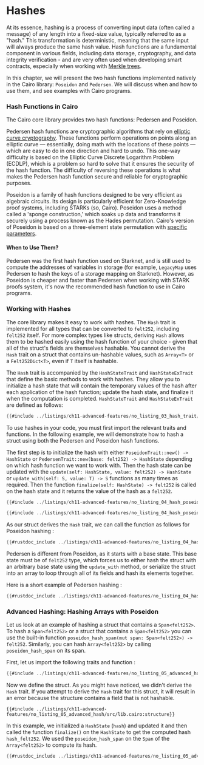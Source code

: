 # Hashes

At its essence, hashing is a process of converting input data (often called a message) of any length into a fixed-size value, typically referred to as a "hash." This transformation is deterministic, meaning that the same input will always produce the same hash value. Hash functions are a fundamental component in various fields, including data storage, cryptography, and data integrity verification - and are very often used when developing smart contracts, especially when working with [Merkle trees](https://en.wikipedia.org/wiki/Merkle_tree#Uses).

In this chapter, we will present the two hash functions implemented natively in the Cairo library: `Poseidon` and `Pedersen`. We will discuss when and how to use them, and see examples with Cairo programs.

### Hash Functions in Cairo

The Cairo core library provides two hash functions: Pedersen and Poseidon.

Pedersen hash functions are cryptographic algorithms that rely on [elliptic curve cryptography](https://en.wikipedia.org/wiki/Elliptic-curve_cryptography). These functions perform operations on points along an elliptic curve — essentially, doing math with the locations of these points — which are easy to do in one direction and hard to undo. This one-way difficulty is based on the Elliptic Curve Discrete Logarithm Problem (ECDLP), which is a problem so hard to solve that it ensures the security of the hash function. The difficulty of reversing these operations is what makes the Pedersen hash function secure and reliable for cryptographic purposes.

Poseidon is a family of hash functions designed to be very efficient as algebraic circuits. Its design is particularly efficient for Zero-Knowledge proof systems, including STARKs (so, Cairo). Poseidon uses a method called a 'sponge construction,' which soaks up data and transforms it securely using a process known as the Hades permutation. Cairo's version of Poseidon is based on a three-element state permutation with [specific parameters](https://github.com/starkware-industries/poseidon/blob/main/poseidon3.txt).

#### When to Use Them?

Pedersen was the first hash function used on Starknet, and is still used to compute the addresses of variables in storage (for example, `LegacyMap` uses Pedersen to hash the keys of a storage mapping on Starknet). However, as Poseidon is cheaper and faster than Pedersen when working with STARK proofs system, it's now the recommended hash function to use in Cairo programs.

### Working with Hashes

The core library makes it easy to work with hashes. The `Hash` trait is implemented for all types that can be converted to `felt252`, including `felt252` itself. For more complex types like structs, deriving `Hash` allows them to be hashed easily using the hash function of your choice - given that all of the struct's fields are themselves hashable. You cannot derive the `Hash` trait on a struct that contains un-hashable values, such as `Array<T>` or a `Felt252Dict<T>`, even if `T` itself is hashable.

The `Hash` trait is accompanied by the `HashStateTrait` and `HashStateExTrait` that define the basic methods to work with hashes. They allow you to initialize a hash state that will contain the temporary values of the hash after each application of the hash function; update the hash state, and finalize it when the computation is completed. `HashStateTrait` and `HashStateExTrait` are defined as follows:

```rust
{{#include ../listings/ch11-advanced-features/no_listing_03_hash_trait/src/lib.cairo:hashtrait}}
```

To use hashes in your code, you must first import the relevant traits and functions. In the following example, we will demonstrate how to hash a struct using both the Pedersen and Poseidon hash functions.

The first step is to initialize the hash with either `PoseidonTrait::new() -> HashState` or `PedersenTrait::new(base: felt252) -> HashState` depending on which hash function we want to work with. Then the hash state can be updated with the `update(self: HashState, value: felt252) -> HashState` or `update_with(self: S, value: T) -> S` functions as many times as required. Then the function `finalize(self: HashState) -> felt252` is called on the hash state and it returns the value of the hash as a `felt252`.

```rust
{{#include ../listings/ch11-advanced-features/no_listing_04_hash_poseidon/src/lib.cairo:import}}

{{#include ../listings/ch11-advanced-features/no_listing_04_hash_poseidon/src/lib.cairo:all}}
```

As our struct derives the `Hash` trait, we can call the function as follows for Poseidon hashing :

```rust
{{#rustdoc_include ../listings/ch11-advanced-features/no_listing_04_hash_poseidon/src/lib.cairo:main}}
```

Pedersen is different from Poseidon, as it starts with a base state. This base state must be of `felt252` type, which forces us to either hash the struct with an arbitrary base state using the `update_with` method, or serialize the struct into an array to loop through all of its fields and hash its elements together.

Here is a short example of Pedersen hashing :

```rust
{{#rustdoc_include ../listings/ch11-advanced-features/no_listing_04_hash_pedersen/src/lib.cairo:main}}
```

### Advanced Hashing: Hashing Arrays with Poseidon

Let us look at an example of hashing a struct that contains a `Span<felt252>`.
To hash a `Span<felt252>` or a struct that contains a `Span<felt252>` you can use the built-in function `poseidon_hash_span(mut span: Span<felt252>) -> felt252`. Similarly, you can hash `Array<felt252>` by calling `poseidon_hash_span` on its span.

First, let us import the following traits and function :

```rust
{{#include ../listings/ch11-advanced-features/no_listing_05_advanced_hash/src/lib.cairo:import}}
```

Now we define the struct. As you might have noticed, we didn't derive the `Hash` trait. If you attempt to derive the `Hash` trait for this struct, it will result in an error because the structure contains a field that is not hashable.

```rust, noplayground
{{#include ../listings/ch11-advanced-features/no_listing_05_advanced_hash/src/lib.cairo:structure}}

```

In this example, we initialized a `HashState` (`hash`) and updated it and then called the function `finalize()` on the
`HashState` to get the computed hash `hash_felt252`. We used the `poseidon_hash_span` on the `Span` of the `Array<felt252>` to compute its hash.

```rust
{{#rustdoc_include ../listings/ch11-advanced-features/no_listing_05_advanced_hash/src/lib.cairo:main}}

```
